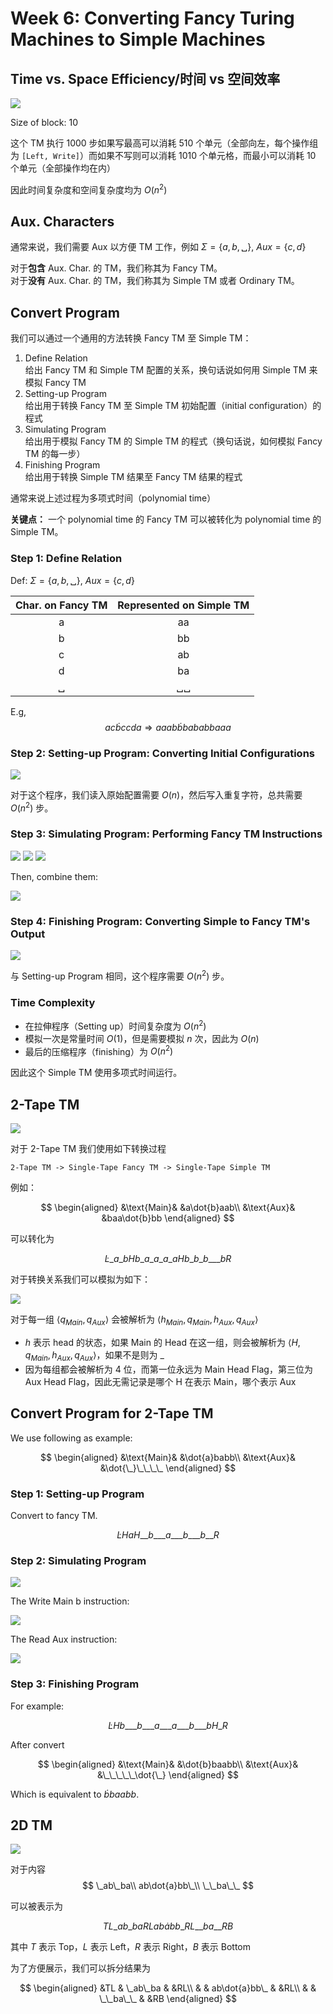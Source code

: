 # Week 6: Converting Fancy Turing Machines to Simple Machines

## Time vs. Space Efficiency/时间 vs 空间效率

![](img/Week6/tm1.png)

Size of block: 10

这个 TM 执行 1000 步如果写最高可以消耗 510 个单元（全部向左，每个操作组为 `[Left, Write]`）而如果不写则可以消耗 1010 个单元格，而最小可以消耗 10 个单元（全部操作均在内）

因此时间复杂度和空间复杂度均为 $O(n^2)$

## Aux. Characters

通常来说，我们需要 Aux 以方便 TM 工作，例如 $\Sigma=\{a, b, ␣\}$, $Aux=\{c, d\}$

对于**包含** Aux. Char. 的 TM，我们称其为 Fancy TM。  
对于**没有** Aux. Char. 的 TM，我们称其为 Simple TM 或者 Ordinary TM。

## Convert Program

我们可以通过一个通用的方法转换 Fancy TM 至 Simple TM：
1. Define Relation  
   给出 Fancy TM 和 Simple TM 配置的关系，换句话说如何用 Simple TM 来模拟 Fancy TM
2. Setting-up Program  
   给出用于转换 Fancy TM 至 Simple TM 初始配置（initial configuration）的程式
3. Simulating Program  
   给出用于模拟 Fancy TM 的 Simple TM 的程式（换句话说，如何模拟 Fancy TM 的每一步）
4. Finishing Program  
   给出用于转换 Simple TM 结果至 Fancy TM 结果的程式

通常来说上述过程为多项式时间（polynomial time）

**关键点：** 一个 polynomial time 的 Fancy TM 可以被转化为 polynomial time 的 Simple TM。

### Step 1: Define Relation

Def: $\Sigma = \{a, b, ␣\},\ Aux=\{c, d\}$

| Char. on Fancy TM | Represented on Simple TM |
| :---------------: | :----------------------: |
|         a         |            aa            |
|         b         |            bb            |
|         c         |            ab            |
|         d         |            ba            |
|         ␣         |            ␣␣            |

E.g,
$$
ac\dot{b}ccda \Rightarrow aaab\dot{b}bababbaaa
$$

### Step 2: Setting-up Program: Converting Initial Configurations

![](img/Week6/setup.png)

对于这个程序，我们读入原始配置需要 $O(n)$，然后写入重复字符，总共需要 $O(n^2)$ 步。

### Step 3: Simulating Program: Performing Fancy TM Instructions

![](img/Week6/sim1.png)
![](img/Week6/sim2.png)
![](img/Week6/sim3.png)

Then, combine them:

![](img/Week6/sim4.png)

### Step 4: Finishing Program: Converting Simple to Fancy TM's Output

![](img/Week6/finish.png)

与 Setting-up Program 相同，这个程序需要 $O(n^2)$ 步。

### Time Complexity

- 在拉伸程序（Setting up）时间复杂度为 $O(n^2)$
- 模拟一次是常量时间 $O(1)$，但是需要模拟 $n$ 次，因此为 $O(n)$
- 最后的压缩程序（finishing）为 $O(n^2)$

因此这个 Simple TM 使用多项式时间运行。

## 2-Tape TM

![](img/Week7/2ttm.png)

对于 2-Tape TM 我们使用如下转换过程

``
2-Tape TM -> Single-Tape Fancy TM -> Single-Tape Simple TM
``

例如：

$$
\begin{aligned}
&\text{Main}& &a\dot{b}aab\\
&\text{Aux}& &baa\dot{b}bb
\end{aligned}
$$

可以转化为

$$
\dot{L}\_a\_bHb\_a\_a\_a\_aHb\_b\_b\_\_\_bR
$$

对于转换关系我们可以模拟为如下：

![](img/Week7/conv.png)

对于每一组 $\langle q_{Main}, q_{Aux}\rangle$ 会被解析为 $\langle h_{Main}, q_{Main}, h_{Aux}, q_{Aux}\rangle$
- $h$ 表示 head 的状态，如果 Main 的 Head 在这一组，则会被解析为 $\langle H, q_{Main}, h_{Aux}, q_{Aux}\rangle$，如果不是则为 $\_$
- 因为每组都会被解析为 4 位，而第一位永远为 Main Head Flag，第三位为 Aux Head Flag，因此无需记录是哪个 H 在表示 Main，哪个表示 Aux

## Convert Program for 2-Tape TM

We use following as example:

$$
\begin{aligned}
&\text{Main}& &\dot{a}babb\\
&\text{Aux}& &\dot{\_}\_\_\_\_
\end{aligned}
$$

### Step 1: Setting-up Program

Convert to fancy TM.

$$
\dot{L}HaH\_\_b\_\_\_a\_\_\_b\_\_\_b\_\_R
$$

### Step 2: Simulating Program

![](img/Week7/2tsim.png)

The Write Main b instruction:

![](img/Week7/wmb.png)

The Read Aux instruction:

![](img/Week7/ra.png)

### Step 3: Finishing Program

For example:

$$
\dot{L}Hb\_\_\_b\_\_\_a\_\_\_a\_\_\_b\_\_\_bH\_R
$$

After convert

$$
\begin{aligned}
&\text{Main}& &\dot{b}baabb\\
&\text{Aux}& &\_\_\_\_\_\dot{\_}
\end{aligned}
$$

Which is equivalent to $\dot{b}baabb$.

## 2D TM

![](img/Week7/2dtm.png)

对于内容
$$
\_ab\_ba\\
ab\dot{a}bb\_\\
\_\_ba\_\_
$$

可以被表示为

$$
TL\_ab\_baRLab\dot{a}bb\_RL\_\_ba\_\_RB
$$

其中 $T$ 表示 Top，$L$ 表示 Left，$R$ 表示 Right，$B$ 表示 Bottom

为了方便展示，我们可以拆分结果为

$$
\begin{aligned}
&TL & \_ab\_ba      & &RL\\
&   & ab\dot{a}bb\_ & &RL\\
&   & \_\_ba\_\_    & &RB
\end{aligned}
$$